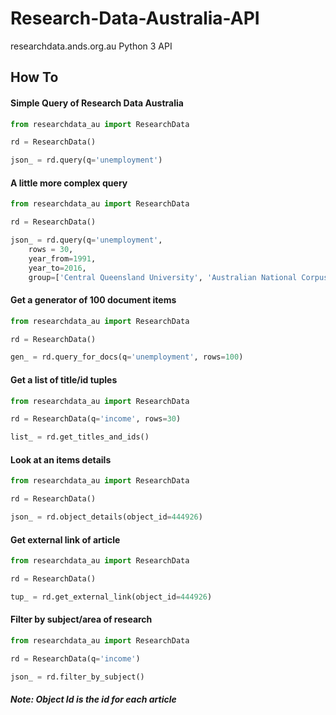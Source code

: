# Research-Data-Australia-API

researchdata.ands.org.au Python 3 API

## How To 

#### Simple Query of Research Data Australia

```python
from researchdata_au import ResearchData

rd = ResearchData()

json_ = rd.query(q='unemployment')

```

#### A little more complex query 

```python
from researchdata_au import ResearchData

rd = ResearchData()

json_ = rd.query(q='unemployment', 
    rows = 30, 
    year_from=1991, 
    year_to=2016, 
    group=['Central Queensland University', 'Australian National Corpus'])

```

#### Get a generator of 100 document items

```python
from researchdata_au import ResearchData

rd = ResearchData()

gen_ = rd.query_for_docs(q='unemployment', rows=100)


```

#### Get a list of title/id tuples


```python
from researchdata_au import ResearchData

rd = ResearchData(q='income', rows=30)

list_ = rd.get_titles_and_ids()


```
#### Look at an items details

```python
from researchdata_au import ResearchData

rd = ResearchData()

json_ = rd.object_details(object_id=444926)

```

#### Get external link of article

```python
from researchdata_au import ResearchData

rd = ResearchData()

tup_ = rd.get_external_link(object_id=444926)

```


#### Filter by subject/area of research

```python
from researchdata_au import ResearchData

rd = ResearchData(q='income')

json_ = rd.filter_by_subject()

```

##### Note: Object Id is the id for each article

